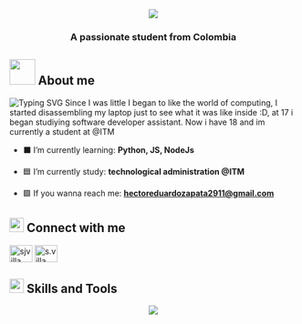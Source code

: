 <p align="center">
  <a href="https://github.com/DenverCoder1/readme-typing-svg"><img src="https://readme-typing-svg.herokuapp.com?color=a295b6&size=25&center=true&vCenter=true&width=600&height=100&lines=Hi%2C%20I'm%20@HeZc2911%20👹🐉;"></a>
</p>
<h3 align="center">A passionate student from Colombia</h3>



## <img src="https://media.giphy.com/media/v1.Y2lkPTc5MGI3NjExc3RkdHhuM2k5c2JjMmJrdGI0ZDBwbTdvbmh2d2ppaTEwa3U2enMzZSZlcD12MV9pbnRlcm5hbF9naWZfYnlfaWQmY3Q9cw/6n6N2o22gKVeDQDGy8/giphy.gif" height="45" width ="45"><b> About me </b>

![Typing SVG](https://readme-typing-svg.demolab.com?font=Chakra+Petch&weight=700&size=16&duration=1000&pause=7000&color=b395b6&multiline=true&random=false&width=715&height=24&lines=%22There+is+always+some+madness+in+love.+But+there+is+also+always+some+reason+in+madness+📜%22) Since I was little I began to like the world of computing, I started disassembling my laptop just to see what it was like inside :D, at 17 i began studiying software developer assistant. Now i have 18 and im currently a student at @ITM

-  ⬛ I’m currently learning: **Python, JS, NodeJs**

-  🟦 I’m currently study: **technological administration @ITM**

-  🟪 If you wanna reach me: **hectoreduardozapata2911@gmail.com**

## <img src="https://media.giphy.com/media/v1.Y2lkPTc5MGI3NjExanRhcW42MmozMGpnYTlka2JsemVodm8zeG9zaGEwNmowbTZuYnRrbyZlcD12MV9pbnRlcm5hbF9naWZfYnlfaWQmY3Q9dHM/H4yjK0frh27wpSdyHf/giphy.gif" width ="25"><b> Connect with me </b>
<p align="left">
<a href=[https://www.linkedin.com/in/héctor-zapata-485039331/" target="blank"><img align="center" src="https://raw.githubusercontent.com/rahuldkjain/github-profile-readme-generator/master/src/images/icons/Social/linked-in-alt.svg"alt="sjvilla" height="30" width="40" /></a>
<a href="https://instagram.com/hezc_2911" target="blank"><img align="center" src="https://raw.githubusercontent.com/rahuldkjain/github-profile-readme-generator/master/src/images/icons/Social/instagram.svg" alt="s.villa_" height="30" width="40" /></a>



## <img src="https://media2.giphy.com/media/QssGEmpkyEOhBCb7e1/giphy.gif?cid=ecf05e47a0n3gi1bfqntqmob8g9aid1oyj2wr3ds3mg700bl&rid=giphy.gif" width ="25"><b> Skills and Tools </b>

<p align="center">
  <a href="https://skillicons.dev">
    <img src="https://skillicons.dev/icons?i=py,cs,mysql,js,html,css,bootstrap,git,github,visualstudio,vscode,bash,linux&perline=12" />
  </a>
</p>
